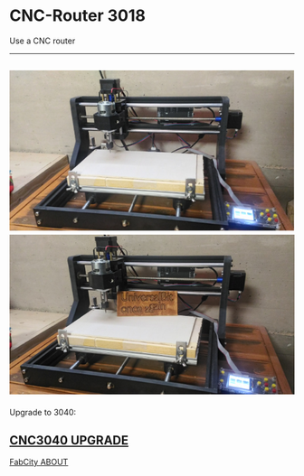# CNC-Router 3018
Use a CNC router

---
![CNC_3018](https://github.com/universalbit-dev/CNC-Router/blob/main/cnc_3018/cnc3018.jpg "Cnc 3018")
![once_again](https://github.com/universalbit-dev/CNC-Router/blob/main/cnc_3018/once_again.jpg "once again")
---

Upgrade to 3040:

[CNC3040 UPGRADE](https://www.sainsmart.com/blogs/news/cnc-3018-to-3040-upgrade-with-high-power-spindle-motor)
---
[FabCity ABOUT](https://fab.city/about.html)
